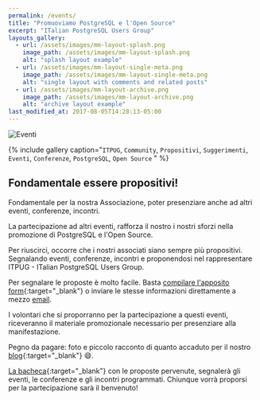 ```yaml
---
permalink: /events/
title: "Promuoviamo PostgreSQL e l'Open Source"
excerpt: "ITalian PostgreSQL Users Group"
layouts_gallery:
  - url: /assets/images/mm-layout-splash.png
    image_path: /assets/images/mm-layout-splash.png
    alt: "splash layout example"
  - url: /assets/images/mm-layout-single-meta.png
    image_path: /assets/images/mm-layout-single-meta.png
    alt: "single layout with comments and related posts"
  - url: /assets/images/mm-layout-archive.png
    image_path: /assets/images/mm-layout-archive.png
    alt: "archive layout example"
last_modified_at: 2017-08-05T14:28:13-05:00
---
```


![Eventi]({{site.baseurl}}/assets/images/eventi.jpg)

{% include gallery caption="`ITPUG`, `Community`, `Propositivi`, `Suggerimenti`, `Eventi`, `Conferenze`, `PostgreSQL`, `Open Source` " %}

## Fondamentale essere propositivi!

Fondamentale per la nostra Associazione, poter presenziare anche ad altri eventi, conferenze, incontri.

La partecipazione ad altri eventi, rafforza il nostro i nostri sforzi nella promozione di PostgreSQL e l'Open Source.

Per riuscirci, occorre che i nostri associati siano sempre più propositivi. Segnalando eventi, conferenze, incontri e proponendosi nel rappresentare ITPUG - ITalian PostgreSQL Users Group.

Per segnalare le proposte è molto facile. Basta [compilare l'apposito form](https://docs.google.com/forms/d/e/1FAIpQLSdfePlsGR-HzfXJbmrrdy7O8DfEREP9SSZ-4zxSWXYOlrVg9A/viewform){:target="_blank"} o inviare le stesse informazioni direttamente a mezzo [email](mailto:info@itpug.org).

I volontari che si proporranno per la partecipazione a questi eventi, riceveranno il materiale promozionale necessario per presenziare alla manifestazione.

Pegno da pagare: foto e piccolo racconto di quanto accaduto per il nostro [blog](http://blog.itpug.org/){:target="_blank"} :smile:.

[La bacheca]({{site.baseurl}}/bacheca/){:target="_blank"} con le proposte pervenute, segnalerà gli eventi, le conferenze e gli incontri programmati. Chiunque vorrà proporsi per la partecipazione sarà il benvenuto!
